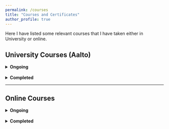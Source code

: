 ```yaml
---
permalink: /courses
title: "Courses and Certificates"
author_profile: true
---
```

Here I have listed some relevant courses that I have taken either in University or online.

## University Courses (Aalto)

<details>
    <summary><b>Ongoing</b></summary>
    <ul><li>Machine Learning: Advanced Probabilistic Methods</li>
    <li>Statistical Natural Language Processing </li></ul>
</details>
<br/>
<details>
    <summary><b>Completed</b></summary>
    <ul><li>Machine Learning: Supervised Methods</li>
    <li>Methods of Data Mining</li>
    <li>Artificial Intelligence</li>
    <li>Databases</li>
    <li>Bayesian Data Analysis</li>
    <li>Data Science</li></ul>
</details>

*** 

## Online Courses

<details>
    <summary><b>Ongoing</b></summary>
    <ul><li><a href="https://www.coursera.org/learn/intro-tensorflow/home/welcome">Introduction to TensorFlow</a></li></ul>
</details>
<br/>
<details>
    <summary><b>Completed</b></summary>
    <ul>
        <li><a href="https://fullstackopen.com/en/">AWS Cloud Technical Essentials</a></li>
        <li><a href="https://www.coursera.org/account/accomplishments/certificate/PDB5HET7CBDD">Web Development</a></li>
    </ul>
</details>
<br/>

